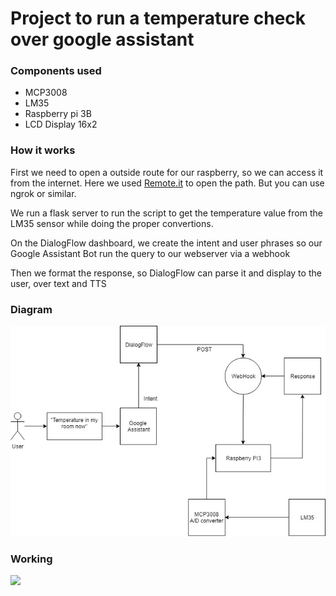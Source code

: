 # Project to run a temperature check over google assistant

### Components used

* MCP3008
* LM35
* Raspberry pi 3B
* LCD Display 16x2

### How it works

First we need to open a outside route for our raspberry, so we can access it from the internet.
Here we used [Remote.it](https://remote.it) to open the path.
But you can use ngrok or similar.

We run a flask server to run the script to get the temperature value from the LM35
sensor while doing the proper convertions.

On the DialogFlow dashboard, we create the intent and user phrases so our Google Assistant Bot
run the query to our webserver via a webhook

Then we format the response, so DialogFlow can parse it and display to the user, over text and TTS


### Diagram

![Alt text](diagram.jpg?raw=true "Diagram")

### Working

![](get_temperature.gif)
